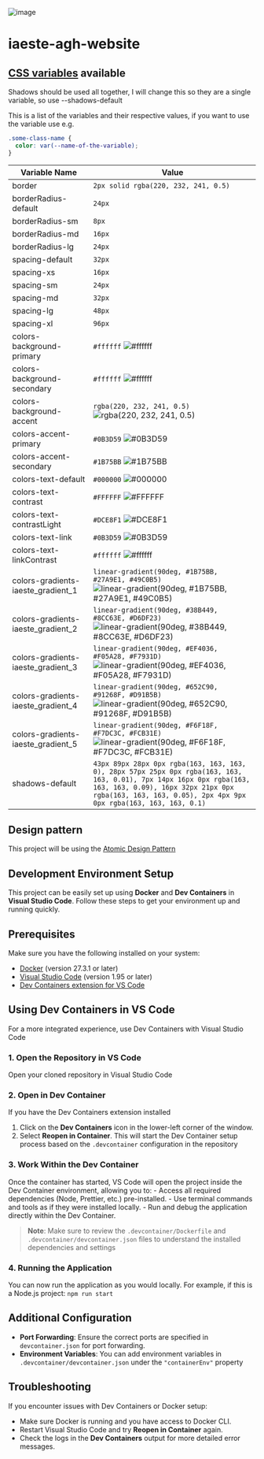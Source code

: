 ![image](https://i.etsystatic.com/42415510/r/il/f4a769/5422445392/il_570xN.5422445392_5t2j.jpg)

# iaeste-agh-website

## [CSS variables](https://www.w3schools.com/css/css3_variables.asp) available

Shadows should be used all together, I will change this so they are a single variable, so use --shadows-default

This is a list of the variables and their respective values, if you want to use the variable use e.g.

```CSS
.some-class-name {
  color: var(--name-of-the-variable);
}
```

| Variable Name                      | Value                                                                                                                                                                                                                          |
| ---------------------------------- | ------------------------------------------------------------------------------------------------------------------------------------------------------------------------------------------------------------------------------ |
| border                             | `2px solid rgba(220, 232, 241, 0.5)`                                                                                                                                                                                           |
| borderRadius-default               | `24px`                                                                                                                                                                                                                         |
| borderRadius-sm                    | `8px`                                                                                                                                                                                                                          |
| borderRadius-md                    | `16px`                                                                                                                                                                                                                         |
| borderRadius-lg                    | `24px`                                                                                                                                                                                                                         |
| spacing-default                    | `32px`                                                                                                                                                                                                                         |
| spacing-xs                         | `16px`                                                                                                                                                                                                                         |
| spacing-sm                         | `24px`                                                                                                                                                                                                                         |
| spacing-md                         | `32px`                                                                                                                                                                                                                         |
| spacing-lg                         | `48px`                                                                                                                                                                                                                         |
| spacing-xl                         | `96px`                                                                                                                                                                                                                         |
| colors-background-primary          | `#ffffff` ![#ffffff](https://via.placeholder.com/12/ffffff/000000?text=+)                                                                                                                                                      |
| colors-background-secondary        | `#ffffff` ![#ffffff](https://via.placeholder.com/12/ffffff/000000?text=+)                                                                                                                                                      |
| colors-background-accent           | `rgba(220, 232, 241, 0.5)` ![rgba(220, 232, 241, 0.5)](https://via.placeholder.com/12/DCE8F1/000000?text=+)                                                                                                                    |
| colors-accent-primary              | `#0B3D59` ![#0B3D59](https://via.placeholder.com/12/0B3D59/000000?text=+)                                                                                                                                                      |
| colors-accent-secondary            | `#1B75BB` ![#1B75BB](https://via.placeholder.com/12/1B75BB/000000?text=+)                                                                                                                                                      |
| colors-text-default                | `#000000` ![#000000](https://via.placeholder.com/12/000000/000000?text=+)                                                                                                                                                      |
| colors-text-contrast               | `#FFFFFF` ![#FFFFFF](https://via.placeholder.com/12/FFFFFF/000000?text=+)                                                                                                                                                      |
| colors-text-contrastLight          | `#DCE8F1` ![#DCE8F1](https://via.placeholder.com/12/DCE8F1/000000?text=+)                                                                                                                                                      |
| colors-text-link                   | `#0B3D59` ![#0B3D59](https://via.placeholder.com/12/0B3D59/000000?text=+)                                                                                                                                                      |
| colors-text-linkContrast           | `#ffffff` ![#ffffff](https://via.placeholder.com/12/ffffff/000000?text=+)                                                                                                                                                      |
| colors-gradients-iaeste_gradient_1 | `linear-gradient(90deg, #1B75BB, #27A9E1, #49C0B5)` ![linear-gradient(90deg, #1B75BB, #27A9E1, #49C0B5)](https://via.placeholder.com/12/1B75BB/000000?text=+)                                                                  |
| colors-gradients-iaeste_gradient_2 | `linear-gradient(90deg, #38B449, #8CC63E, #D6DF23)` ![linear-gradient(90deg, #38B449, #8CC63E, #D6DF23)](https://via.placeholder.com/12/38B449/000000?text=+)                                                                  |
| colors-gradients-iaeste_gradient_3 | `linear-gradient(90deg, #EF4036, #F05A28, #F7931D)` ![linear-gradient(90deg, #EF4036, #F05A28, #F7931D)](https://via.placeholder.com/12/EF4036/000000?text=+)                                                                  |
| colors-gradients-iaeste_gradient_4 | `linear-gradient(90deg, #652C90, #91268F, #D91B5B)` ![linear-gradient(90deg, #652C90, #91268F, #D91B5B)](https://via.placeholder.com/12/652C90/000000?text=+)                                                                  |
| colors-gradients-iaeste_gradient_5 | `linear-gradient(90deg, #F6F18F, #F7DC3C, #FCB31E)` ![linear-gradient(90deg, #F6F18F, #F7DC3C, #FCB31E)](https://via.placeholder.com/12/F6F18F/000000?text=+)                                                                  |
| shadows-default                    | `43px 89px 28px 0px rgba(163, 163, 163, 0), 28px 57px 25px 0px rgba(163, 163, 163, 0.01), 7px 14px 16px 0px rgba(163, 163, 163, 0.09), 16px 32px 21px 0px rgba(163, 163, 163, 0.05), 2px 4px 9px 0px rgba(163, 163, 163, 0.1)` |

## Design pattern

This project will be using the [Atomic Design Pattern](https://atomicdesign.bradfrost.com/chapter-2/)

## Development Environment Setup

This project can be easily set up using **Docker** and **Dev Containers** in **Visual Studio Code**. Follow these steps to get your environment up and running quickly.

## Prerequisites

Make sure you have the following installed on your system:

- [Docker](https://www.docker.com/products/docker-desktop) (version 27.3.1 or later)
- [Visual Studio Code](https://code.visualstudio.com/) (version 1.95 or later)
- [Dev Containers extension for VS Code](https://marketplace.visualstudio.com/items?itemName=ms-vscode-remote.remote-containers)

## Using Dev Containers in VS Code

For a more integrated experience, use Dev Containers with Visual Studio Code

### 1. Open the Repository in VS Code

Open your cloned repository in Visual Studio Code

### 2. Open in Dev Container

If you have the Dev Containers extension installed

1. Click on the **Dev Containers** icon in the lower-left corner of the window.
2. Select **Reopen in Container**. This will start the Dev Container setup process based on the `.devcontainer` configuration in the repository

### 3. Work Within the Dev Container

Once the container has started, VS Code will open the project inside the Dev Container environment, allowing you to: - Access all required dependencies (Node, Prettier, etc.) pre-installed. - Use terminal commands and tools as if they were installed locally. - Run and debug the application directly within the Dev Container.

> **Note**: Make sure to review the `.devcontainer/Dockerfile` and `.devcontainer/devcontainer.json` files to understand the installed dependencies and settings

### 4. Running the Application

You can now run the application as you would locally. For example, if this is a Node.js project: `npm run start`

## Additional Configuration

- **Port Forwarding**: Ensure the correct ports are specified in `devcontainer.json` for port forwarding.
- **Environment Variables**: You can add environment variables in `.devcontainer/devcontainer.json` under the `"containerEnv"` property

## Troubleshooting

If you encounter issues with Dev Containers or Docker setup:

- Make sure Docker is running and you have access to Docker CLI.
- Restart Visual Studio Code and try **Reopen in Container** again.
- Check the logs in the **Dev Containers** output for more detailed error messages.
